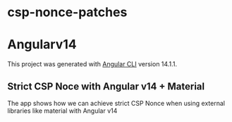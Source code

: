 # csp-nonce-patches

# Angularv14

This project was generated with [Angular CLI](https://github.com/angular/angular-cli) version 14.1.1.

## Strict CSP Noce with Angular v14 + Material

The app shows how we can achieve strict CSP Nonce when using external libraries like material with Angular v14